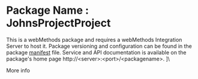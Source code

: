 # Package Name : JohnsProjectProject
This is a webMethods package and requires a webMethods Integration Server to host it. Package versioning and configuration can be found in the package [manifest](./JohnsProjectProject/manifest.v3) file. Service and API documentation is available on the package's home page http://&lt;server&gt;:&lt;port&gt;/&lt;packagename>.
]\

More info
